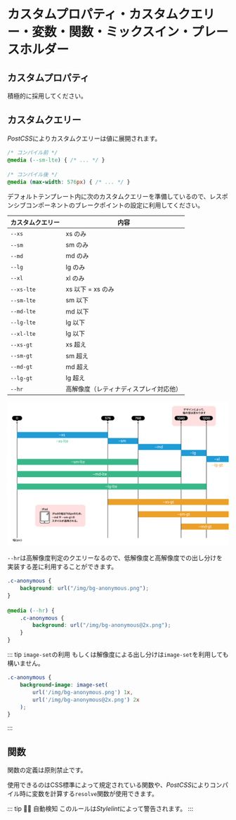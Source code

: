 # カスタムプロパティ・カスタムクエリー・変数・関数・ミックスイン・プレースホルダー

## カスタムプロパティ

積極的に採用してください。

## カスタムクエリー

*PostCSS*によりカスタムクエリーは値に展開されます。

<!-- prettier-ignore-start -->
```css
/* コンパイル前 */
@media (--sm-lte) { /* ... */ }

/* コンパイル後 */
@media (max-width: 576px) { /* ... */ }
```
<!-- prettier-ignore-end -->

デフォルトテンプレート内に次のカスタムクエリーを準備しているので、レスポンシブコンポーネントのブレークポイントの設定に利用してください。

| カスタムクエリー | 内容                                   |
| ---------------- | -------------------------------------- |
| `--xs`           | xs のみ                                |
| `--sm`           | sm のみ                                |
| `--md`           | md のみ                                |
| `--lg`           | lg のみ                                |
| `--xl`           | xl のみ                                |
| `--xs-lte`       | xs 以下 = xs のみ                      |
| `--sm-lte`       | sm 以下                                |
| `--md-lte`       | md 以下                                |
| `--lg-lte`       | lg 以下                                |
| `--xl-lte`       | lg 以下                                |
| `--xs-gt`        | xs 超え                                |
| `--sm-gt`        | sm 超え                                |
| `--md-gt`        | md 超え                                |
| `--lg-gt`        | lg 超え                                |
| `--hr`           | 高解像度（レティナディスプレイ対応他） |

![図: ビューポートとブレークポイント](../img/breakpoint.png)

`--hr`は高解像度判定のクエリーなるので、低解像度と高解像度での出し分けを実装する差に利用することができます。

<!-- prettier-ignore-start -->
```css
.c-anonymous {
	background: url("/img/bg-anonymous.png");
}

@media (--hr) {
	.c-anonymous {
		background: url("/img/bg-anonymous@2x.png");
	}
}
```
<!-- prettier-ignore-end -->

::: tip `image-set`の利用
もしくは解像度による出し分けは`image-set`を利用しても構いません。

```css
.c-anonymous {
	background-image: image-set(
		url('/img/bg-anonymous.png') 1x,
		url('/img/bg-anonymous@2x.png') 2x
	);
}
```

:::

## 関数

関数の定義は原則禁止です。

使用できるのはCSS標準によって規定されている関数や、*PostCSS*によりコンパイル時に変数を計算する`resolve`関数が使用できます。

::: tip 👮‍♀️ 自動検知
このルールは*Stylelint*によって警告されます。
:::
